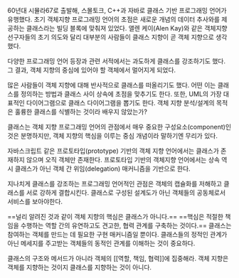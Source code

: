60년대 시뮬라67로 출발해, 스몰토크, C++과 자바로 클래스 기반 프로그래밍 언어가 유행했다. 초기 객체지향 프로그래밍 언어의 초점은 새로운 개념의 데이터 추사와를 제공하는 클래스라는 빌딩 블록에 맞춰져 있었다. 앨렌 케이(Alen Kay)와 같은 객체지향 선구자들의 초기 의도와 달리 대부분의 사람들이 클래스 지향이 곧 객체 지향으로 생각했다.

다양한 프로그래밍 언어 등장과 관련 서적에서는 과도하게 클래스를 강조하기도 했다.
그 결과, 객체 지향의 중심에 있어야 할 객체에서 멀어지게 되었다.

많은 사람들이 객체 지향에 대해 반사적으로 클래스를 떠올리기도 했다.
어떤 이는 클래스를 정의하는 방법과 클래스 사이 상속에 초점을 맞추기도 한다.
또한, UML의 가장 대표적인 다이어그램으로 클래스 다이어그램을 뽑기도 한다.
객체 지향 분석/설계의 목적은 훌륭한 클래스를 식별하는 것이라 배우지 않았는가?

클래스는 객체 지향 프로그래밍 언어의 관점에서 매우 중요한 구성요소(component)인 것은 
분명하지만, 객체 지향의 핵심을 이루는 중심 개념이라 말하기엔 무리가 있다.

자바스크립트 같은 프로토타입(prototype) 기반의 객체 지향 언어에서는 클래스가 존재하지 
않으며 오직 객체만 존재한다. 프로토타입 기반의 객체지향 언어에서는 상속 역시 클래스가 아닌 객체 간 위임(delegation) 매커니즘을 기반으로 한다.

지나치게 클래스를 강조하는 프로그래밍 언어적인 관점은 객체의 캡슐화를 저해하고 클래스를 서로 강하게 결합시킨다. 클래스로 구성된 설계도가 아닌 객체들의 공동체로서 서비스를 보아야한다.

==널리 알려진 것과 같이 객체 지향의 핵심은 클래스가 아니다.==
==핵심은 적절한 책임을 수행하는 역할 간의 유연하고도 견고한, 협력 관계를 구축하는 것이다.== 
클래스는 참여하는 객체를 만드는 데 필요한 구현 매커니즘일 뿐이다.
클래스들의 정적인 관계가 아닌 메세지를 주고받는 객체들의 동적인 관계를 이해하는 것이 중요하다.

클래스의 구조와 메서드가 아니라 객체의 [[역할, 책임, 협력]]에 집중해라.
객체 지향은 객체를 지향하는 것이지 클래스를 지향하는 것이 아니다.

